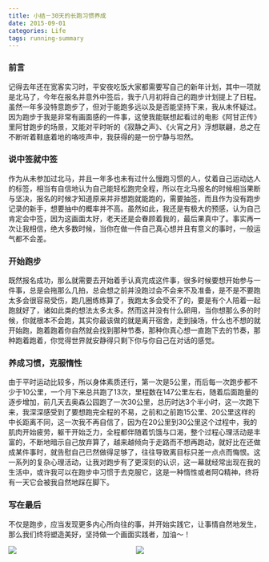```yaml
---
title: 小结－30天的长跑习惯养成
date: 2015-09-01
categories: Life
tags: running-summary
---
```


### 前言
记得去年还在宽客实习时，平安夜吃饭大家都需要写自己的新年计划，其中一项就是北马了，今年在报名并意外中签后，我于八月初将自己的跑步计划提上了日程。虽然一年多没特意跑步了，但对于能跑多远以及是否能坚持下来，我从未怀疑过。因为跑步于我是非常有画面感的一件事，这使我能联想起看过的电影《阿甘正传》里阿甘跑步的场景，又能对平时听的《寂静之声》、《火宵之月》浮想联翩，总之在不断听着鞋底着地的咯吱声中，我获得的是一份宁静与坦然。

### 说中签就中签
作为从未参加过北马，并且一年多也未有过什么慢跑习惯的人，仗着自己运动达人的标签，相当有自信地认为自己能轻松跑完全程，所以在北马报名的时候相当果断与坚决，报名的时候才知道原来并非想跑就能跑的，需要抽签，而且作为没有跑步记录的新手，想要抽中的概率并不高。虽然如此，我还是有极大的预感，认为自己肯定会中签，因为这画面太好，老天还是会眷顾着我的，最后果真中了。事实再一次让我相信，绝大多数时候，当你在做一件自己真心想并且有意义的事时，一般运气都不会差。

### 开始跑步
既然报名成功，那么就需要去开始着手认真完成这件事，很多时候要想开始参与一件事，总是会拖那么几拍，总会想之前并没跑过会不会来不及准备，是不是不要跑太多会很容易受伤，跑几圈练练算了，我跑太多会受不了的，要是有个人陪着一起跑就好了，诸如此类的想法太多太多。然而这并没有什么卵用，当你想那么多的时候，你就根本不会跑，其实你最该做的就是离开宿舍，走到操场，什么也不想的就开始跑，跑着跑着你自然就会找到那种节奏，那种你真心想一直跑下去的节奏，那种跑着跑着，你觉得世界就安静得只剩下你与你自己在对话的感觉。

### 养成习惯，克服惰性
由于平时运动比较多，所以身体素质还行，第一次是5公里，而后每一次跑步都不少于10公里，一个月下来总共跑了13次，里程数在147公里左右，随着后面跑量的逐步增加，前几天去奥森公园跑了一次30公里，总历时达3个半小时，这一次跑下来，我深深感受到了要想跑完全程的不易，之前和之前跑15公里、20公里这样的中长距离不同，这一次我不再自信了，因为在20公里到30公里这个过程中，我的肌肉开始疲劳，躯干开始乏力，全程都伴随着饥饿与口渴，整个过程心理活动是丰富的，不断地暗示自己放弃算了，越来越倾向于走路而不想再跑动，就好比在还做成某件事时，就告慰自己已然做得足够了，往往导致离目标只差一点点而悔恨。这一系列的复杂心理活动，让我对跑步有了更深刻的认识，这一幕就经常出现在我的生活中，或许我可以在跑步中习惯于去克服它，这是一种惰性或者阿Q精神，终将有一天它会被我自然地踩在脚下。

### 写在最后
不仅是跑步，应当发现更多内心所向往的事，并开始实践它，让事情自然地发生，那么我们终将塑造美好，坚持做一个画面实践者，加油～！
<div style="display: flex; width: 100%; height: 200px">
<img style="flex: 1" src="http://7xja3v.com1.z0.glb.clouddn.com/IMG_0246.jpg"><img style="flex: 1; margin-left: 5px;" src="http://7xja3v.com1.z0.glb.clouddn.com/IMG_0098.jpg">
</div>
